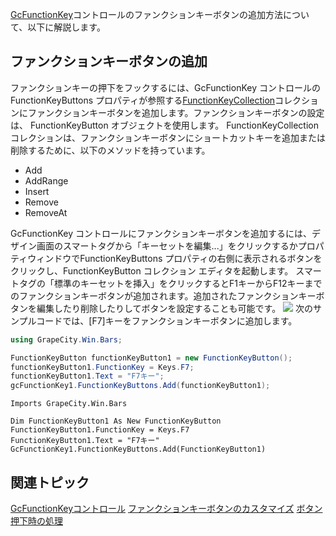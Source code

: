[GcFunctionKey](gcdocsite__documentlink?toc-item-id=9291262f-27d2-461f-aa0f-329cdd9d229d)コントロールのファンクションキーボタンの追加方法について、以下に解説します。

## ファンクションキーボタンの追加

ファンクションキーの押下をフックするには、GcFunctionKey コントロールのFunctionKeyButtons プロパティが参照する[FunctionKeyCollection](gcdocsite__documentlink?toc-item-id=64b1a822-28ba-44f8-928a-9b54ed1d0ac9)コレクションにファンクションキーボタンを追加します。ファンクションキーボタンの設定は、 FunctionKeyButton オブジェクトを使用します。
FunctionKeyCollection コレクションは、ファンクションキーボタンにショートカットキーを追加または削除するために、以下のメソッドを持っています。

* Add
* AddRange
* Insert
* Remove
* RemoveAt

GcFunctionKey コントロールにファンクションキーボタンを追加するには、デザイン画面のスマートタグから「キーセットを編集...」をクリックするかプロパティウィンドウでFunctionKeyButtons プロパティの右側に表示されるボタンをクリックし、FunctionKeyButton コレクション エディタを起動します。
スマートタグの「標準のキーセットを挿入」をクリックするとF1キーからF12キーまでのファンクションキーボタンが追加されます。追加されたファンクションキーボタンを編集したり削除したりしてボタンを設定することも可能です。
![](/DOCUMENT_SITE_LINK_PREFIX_HERE/document-site-files/images/06fadbb1-c461-433a-b385-ae4966e56069/images/gcfunctionkey.functionkeybuttonediter.png)
次のサンプルコードでは、[F7]キーをファンクションキーボタンに追加します。

```csharp
using GrapeCity.Win.Bars;

FunctionKeyButton functionKeyButton1 = new FunctionKeyButton();
functionKeyButton1.FunctionKey = Keys.F7;
functionKeyButton1.Text = "F7キー";
gcFunctionKey1.FunctionKeyButtons.Add(functionKeyButton1);
```

```vbnet
Imports GrapeCity.Win.Bars

Dim FunctionKeyButton1 As New FunctionKeyButton
FunctionKeyButton1.FunctionKey = Keys.F7
FunctionKeyButton1.Text = "F7キー"
GcFunctionKey1.FunctionKeyButtons.Add(FunctionKeyButton1)
```

## 関連トピック

[GcFunctionKeyコントロール](gcdocsite__documentlink?toc-item-id=60df31c2-966b-45a6-8e2d-17cc4f844f1a)
[ファンクションキーボタンのカスタマイズ](gcdocsite__documentlink?toc-item-id=93fee8a2-304e-48cd-8f24-ca017c4b7f43)
[ボタン押下時の処理](gcdocsite__documentlink?toc-item-id=bbb3c362-852e-4f7d-93cb-8cf35d4911ea)